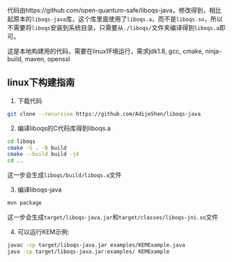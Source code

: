 代码由https://github.com/open-quantum-safe/liboqs-java，修改得到，相比起原本的`liboqs-java`库，这个库里面使用了`liboqs.a`，而不是`liboqs.so`，所以不需要将`liboqs`安装到系统目录，只需要从`./liboqs/`文件夹编译得到`liboqs.a`即可。

这是本地构建用的代码，需要在linux环境运行，需求jdk1.8, gcc, cmake, ninja-build, maven, openssl

## linux下构建指南
1. 下载代码
```bash
git clone --recursive https://github.com/AdijeShen/liboqs-java
```

2. 编译liboqs的C代码库得到liboqs.a
```bash
cd liboqs
cmake -S . -B build
cmake --build build -j4
cd ..
```
这一步会生成`liboqs/build/liboqs.a`文件

3. 编译liboqs-java
```bash
mvn package
```

这一步会生成`target/liboqs-java.jar`和`target/classes/liboqs-jni.so`文件

4. 可以运行KEM示例:
```bash
javac -cp target/liboqs-java.jar examples/KEMExample.java
java -cp target/liboqs-java.jar:examples/ KEMExample
```
